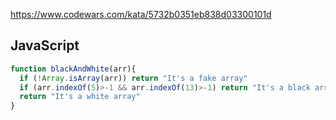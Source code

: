 https://www.codewars.com/kata/5732b0351eb838d03300101d

## JavaScript
```js
function blackAndWhite(arr){
  if (!Array.isArray(arr)) return "It's a fake array"
  if (arr.indexOf(5)>-1 && arr.indexOf(13)>-1) return "It's a black array"
  return "It's a white array"
}
```